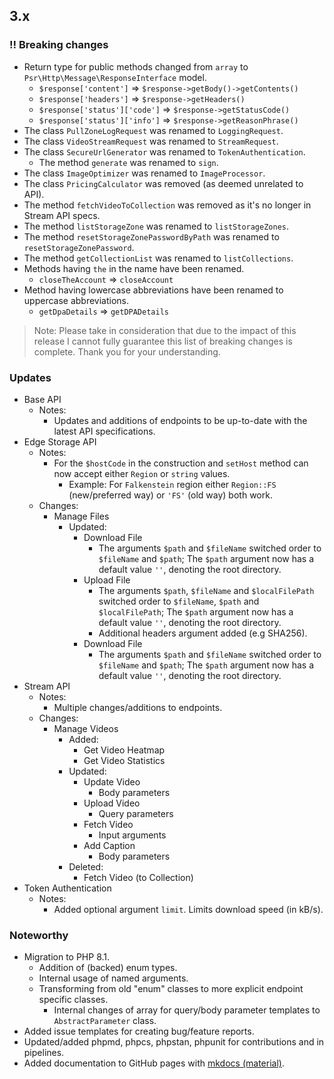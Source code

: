 ## 3.x

### ‼️ Breaking changes

- Return type for public methods changed from `array` to `Psr\Http\Message\ResponseInterface` model.
    - `$response['content']` => `$response->getBody()->getContents()`
    - `$response['headers']` => `$response->getHeaders()`
    - `$response['status']['code']` => `$response->getStatusCode()`
    - `$response['status']['info']` => `$response->getReasonPhrase()`
- The class `PullZoneLogRequest` was renamed to `LoggingRequest`.
- The class `VideoStreamRequest` was renamed to `StreamRequest`.
- The class `SecureUrlGenerator` was renamed to `TokenAuthentication`.
    - The method `generate` was renamed to `sign`.
- The class `ImageOptimizer` was renamed to `ImageProcessor`.
- The class `PricingCalculator` was removed (as deemed unrelated to API).
- The method `fetchVideoToCollection` was removed as it's no longer in Stream API specs.
- The method `listStorageZone` was renamed to `listStorageZones`.
- The method `resetStorageZonePasswordByPath` was renamed to `resetStorageZonePassword`.
- The method `getCollectionList` was renamed to `listCollections`.
- Methods having `the` in the name have been renamed.
    - `closeTheAccount` => `closeAccount`
- Method having lowercase abbreviations have been renamed to uppercase abbreviations.
    - `getDpaDetails` => `getDPADetails`

> Note: Please take in consideration that due to the impact of this release I cannot fully guarantee this list of
> breaking changes is complete. Thank you for your understanding.

### Updates

- Base API
    - Notes:
        - Updates and additions of endpoints to be up-to-date with the latest API specifications.
- Edge Storage API
    - Notes:
        - For the `$hostCode` in the construction and `setHost` method can now accept either `Region` or `string`
          values.
            - Example: For `Falkenstein` region either `Region::FS` (new/preferred way) or `'FS'` (old way) both work.
    - Changes:
        - Manage Files
            - Updated:
                - Download File
                    - The arguments `$path` and `$fileName` switched order to `$fileName` and `$path`; The `$path` argument now has a default value `''`, denoting the root directory.
                - Upload File
                    - The arguments `$path`, `$fileName` and `$localFilePath` switched order to `$fileName`, `$path` and `$localFilePath`; The `$path` argument now has a default value `''`, denoting the root directory.
                    - Additional headers argument added (e.g SHA256).
                - Download File
                    - The arguments `$path` and `$fileName` switched order to `$fileName` and `$path`; The `$path` argument now has a default value `''`, denoting the root directory.
- Stream API
    - Notes:
        - Multiple changes/additions to endpoints.
    - Changes:
        - Manage Videos
            - Added:
                - Get Video Heatmap
                - Get Video Statistics
            - Updated:
                - Update Video
                    - Body parameters
                - Upload Video
                    - Query parameters
                - Fetch Video
                    - Input arguments
                - Add Caption
                    - Body parameters
            - Deleted:
                - Fetch Video (to Collection)
- Token Authentication
    - Notes:
        - Added optional argument `limit`. Limits download speed (in kB/s).

### Noteworthy

- Migration to PHP 8.1.
    - Addition of (backed) enum types.
    - Internal usage of named arguments.
    - Transforming from old "enum" classes to more explicit endpoint specific classes.
        - Internal changes of array for query/body parameter templates to `AbstractParameter` class.
- Added issue templates for creating bug/feature reports.
- Updated/added phpmd, phpcs, phpstan, phpunit for contributions and in pipelines.
- Added documentation to GitHub pages with [mkdocs (material)](https://hub.docker.com/r/squidfunk/mkdocs-material).